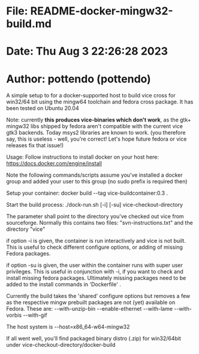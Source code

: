 #   File:		README-docker-mingw32-build.md
#   Date:		Thu Aug  3 22:26:28 2023
#   Author:		pottendo (pottendo)

A simple setup to for a docker-supported host to build vice cross for
win32/64 bit using the mingw64 toolchain and fedora cross package. 
It has been tested on Ubuntu 20.04

Note: currently **this produces vice-binaries which don't work**, as the
gtk+ mingw32 libs shipped by fedora aren't compatible with the current
vice gtk3 backends. Today msys2 libraries are known to work.
(you therefore say, this is useless - well, you're correct! Let's
hope future fedora or vice releases fix that issue!)

Usage:
Follow instructions to install docker on your host here:
  https://docs.docker.com/engine/install

Note the following commands/scripts assume you've installed a docker
group and added your user to this group (no sudo prefix is required
then)

Setup your container:
  docker build --tag vice-buildcontainer:0.3 .
  
Start the build process:
  ./dock-run.sh [-i] [-su] vice-checkout-directory

The parameter shall point to the directory you've checked out vice
from sourceforge. Normally this contains two files:
"svn-instructions.txt" and the directory "vice"

if option -i is given, the container is run interactively and vice is
not built. This is useful to check different configure options, or
adding of missing Fedora packages.

if option -su is given, the user within the container runs with super
user privileges. This is useful in conjunction with -i, if you want to
check and install missing fedora packages. Ultimately missing packages
need to be added to the install commands in 'Dockerfile' .

Currently the build takes the 'shared' configure options but removes a
few as the respective mingw prebuilt packages are not (yet) available
on Fedora. These are:
  --with-unzip-bin
  --enable-ethernet
  --with-lame
  --with-vorbis
  --with-gif

The host system is --host=x86_64-w64-mingw32

If all went well, you'll find packaged binary distro (.zip) for
win32/64bit under vice-checkout-directory/docker-build

